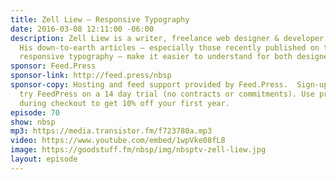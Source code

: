 ```yaml
---
title: Zell Liew — Responsive Typography
date: 2016-03-08 12:11:00 -06:00
description: Zell Liew is a writer, freelance web designer & developer based in Singapore.
  His down-to-earth articles — especially those recently published on the topic of
  responsive typography — make it easier to understand for both designers and developers.
sponsor: Feed.Press
sponsor-link: http://feed.press/nbsp
sponsor-copy: Hosting and feed support provided by Feed.Press.  Sign-up today and
  try FeedPress on a 14 day trial (no contracts or commitments). Use promo code *nbsp*
  during checkout to get 10% off your first year.
episode: 70
show: nbsp
mp3: https://media.transistor.fm/f723780a.mp3
video: https://www.youtube.com/embed/1wpVke08fL8
image: https://goodstuff.fm/nbsp/img/nbsptv-zell-liew.jpg
layout: episode
---
```


